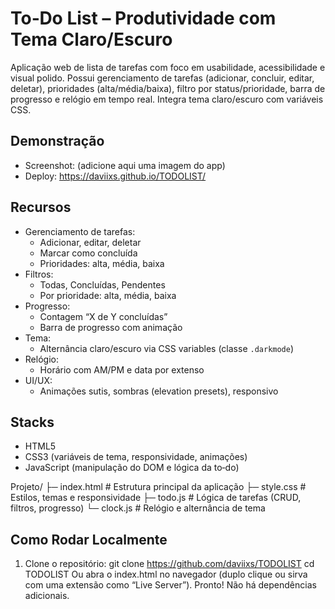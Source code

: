 # To‑Do List – Produtividade com Tema Claro/Escuro

Aplicação web de lista de tarefas com foco em usabilidade, acessibilidade e visual polido. Possui gerenciamento de tarefas (adicionar, concluir, editar, deletar), prioridades (alta/média/baixa), filtro por status/prioridade, barra de progresso e relógio em tempo real. Integra tema claro/escuro com variáveis CSS.

## Demonstração

- Screenshot: (adicione aqui uma imagem do app)
- Deploy: https://daviixs.github.io/TODOLIST/

## Recursos

- Gerenciamento de tarefas:
  - Adicionar, editar, deletar
  - Marcar como concluída
  - Prioridades: alta, média, baixa
- Filtros:
  - Todas, Concluídas, Pendentes
  - Por prioridade: alta, média, baixa
- Progresso:
  - Contagem “X de Y concluídas”
  - Barra de progresso com animação
- Tema:
  - Alternância claro/escuro via CSS variables (classe `.darkmode`)
- Relógio:
  - Horário com AM/PM e data por extenso
- UI/UX:
  - Animações sutis, sombras (elevation presets), responsivo
    
## Stacks
- HTML5
- CSS3 (variáveis de tema, responsividade, animações)
- JavaScript (manipulação do DOM e lógica da to‑do)

Projeto/
├─ index.html     # Estrutura principal da aplicação
├─ style.css      # Estilos, temas e responsividade
├─ todo.js        # Lógica de tarefas (CRUD, filtros, progresso)
└─ clock.js       # Relógio e alternância de tema

## Como Rodar Localmente

1. Clone o repositório:
   git clone https://github.com/daviixs/TODOLIST
   cd TODOLIST
Ou abra o index.html no navegador (duplo clique ou sirva com uma extensão como “Live Server”).
Pronto! Não há dependências adicionais.
